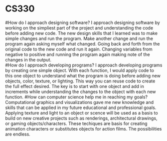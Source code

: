 # CS330
#How do I approach designing software?
I approach designing software by working on the simpliest part of the project and understanding the code before adding new code.  The new design skills that I learned was to make simple changes and run the program.  Make another change and run the program again asking myself what changed.  Going back and forth from the original code to the new code and run it again.  Changing variables from negative to positive and running the program again making note of the changes in the output.  
#How do I approach developing programs?
I approach developing programs by creating one simple object.  With each function, I would apply code to this one object to understand what the program is doing before adding new objects, color, texture, or lighting.  This way you can reuse code to create the full effect desired.  The key is to start with one object and add in increments while understanding the changes to the object with each new function.
#How can computer science help me in reaching my goals?
Computational graphics and visualizations gave me new knowledge and skills that can be applied in my future educational and professional goals.  Applying texture and light to an object or scence will be used as a basis to build on new creative projects such as renderings, architectural drawings, or gaming objects/characters.  These techiques are basis for creating animation characters or substitutes objects for action films.  The possibilities are endless. 

